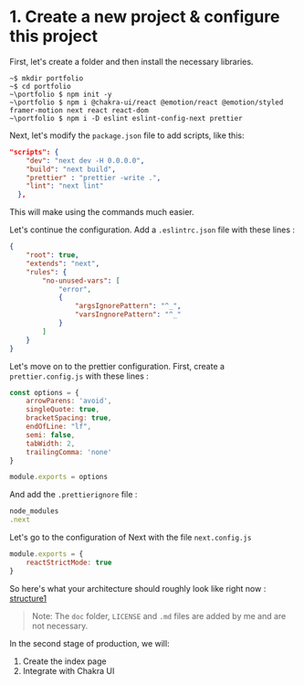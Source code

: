 # 1. Create a new project & configure this project

First, let's create a folder and then install the necessary libraries.
```shell
~$ mkdir portfolio
~$ cd portfolio
~\portfolio $ npm init -y
~\portfolio $ npm i @chakra-ui/react @emotion/react @emotion/styled framer-motion next react react-dom
~\portfolio $ npm i -D eslint eslint-config-next prettier
```
Next, let's modify the ``package.json`` file to add scripts, like this:
```json
"scripts": {
    "dev": "next dev -H 0.0.0.0",
    "build": "next build",
    "prettier" : "prettier -write .",
    "lint": "next lint"
  },
 ```
This will make using the commands much easier.

Let's continue the configuration.
Add a ```.eslintrc.json``` file with these lines : 
```json
{
    "root": true,
    "extends": "next",
    "rules": {
        "no-unused-vars": [
            "error",
            {
                "argsIgnorePattern": "^_",
                "varsIngnorePattern": "^_"
            }
        ]
    }
}
```
Let's move on to the prettier configuration.
First, create a ```prettier.config.js``` with these lines :
```js
const options = {
    arrowParens: 'avoid',
    singleQuote: true,
    bracketSpacing: true, 
    endOfLine: "lf",
    semi: false,  
    tabWidth: 2,
    trailingComma: 'none'
}

module.exports = options
```

And add the ```.prettierignore``` file : 
```js
node_modules
.next
```

Let's go to the configuration of Next with the file ```next.config.js```
```js
module.exports = {
    reactStrictMode: true
}
```

So here's what your architecture should roughly look like right now : 
[structure1](./image/structure1.png)
> Note: The ```doc``` folder, ```LICENSE``` and ```.md``` files are added by me and are not necessary.

In the second stage of production, we will:
1. Create the index page
2. Integrate with Chakra UI